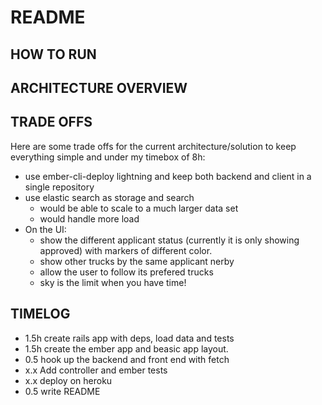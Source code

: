 # README

## HOW TO RUN


## ARCHITECTURE OVERVIEW


## TRADE OFFS

Here are some trade offs for the current architecture/solution to keep everything simple and under my timebox of 8h:

- use ember-cli-deploy lightning and keep both backend and client in a single repository
- use elastic search as storage and search
  - would be able to scale to a much larger data set
  - would handle more load
- On the UI:
  - show the different applicant status (currently it is only showing approved) with markers of different color.
  - show other trucks by the same applicant nerby
  - allow the user to follow its prefered trucks
  - sky is the limit when you have time!

## TIMELOG

- 1.5h create rails app with deps, load data and tests
- 1.5h create the ember app and beasic app layout.
- 0.5 hook up the backend and front end with fetch
- x.x Add controller and ember tests
- x.x deploy on heroku
- 0.5 write README
